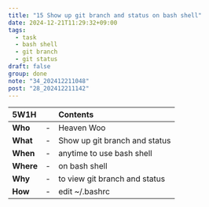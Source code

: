 ```yaml
---
title: "15 Show up git branch and status on bash shell"
date: 2024-12-21T11:29:32+09:00
tags:
  - task
  - bash shell
  - git branch
  - git status
draft: false
group: done
note: "34_202412211048"
post: "28_202412211142"
---
```


| 5W1H        |   | Contents                         |
| :---------- | - | :------------------------------- |
| **Who**     | - | Heaven Woo                       |
| **What**    | - | Show up git branch and status    |
| **When**    | - | anytime to use bash shell        |
| **Where**   | - | on bash shell                    |
| **Why**     | - | to view git branch and status    |
| **How**     | - | edit ~/.bashrc                   |
